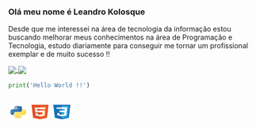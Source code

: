 ### Olá meu nome é Leandro Kolosque
Desde que me interessei na área de tecnologia da informação estou buscando melhorar meus conhecimentos na área de Programação e Tecnologia, estudo diariamente para conseguir me tornar um profissional exemplar e de muito sucesso !!

<a href="https://github.com/anuraghazra/github-readme-stats">
  <img height=200 align="center" src="https://github-readme-stats.vercel.app/api?username=Leandro-Kolosque&layout=compact&theme=shadow_red&rank_icon=github&langs_count=8&card_width=315" />
</a>
  <a href="https://github.com/anuraghazra/convoychat">
  <img height=200 align="center" src="https://github-readme-stats.vercel.app/api/top-langs?username=Leandro-Kolosque&layout=compact&langs_count=8&card_width=320&theme=shadow_red" />
</a>

~~~python
print('Hello World !!')
~~~
<div style="display: inline_block"><br>
  <img align="center" alt="Rafa-Python" height="30" width="40" src="https://raw.githubusercontent.com/devicons/devicon/master/icons/python/python-original.svg">
  <img align="center" alt="Rafa-HTML" height="30" width="40" src="https://raw.githubusercontent.com/devicons/devicon/master/icons/html5/html5-original.svg">
  <img align="center" alt="Rafa-CSS" height="30" width="40" src="https://raw.githubusercontent.com/devicons/devicon/master/icons/css3/css3-original.svg">
</div>
